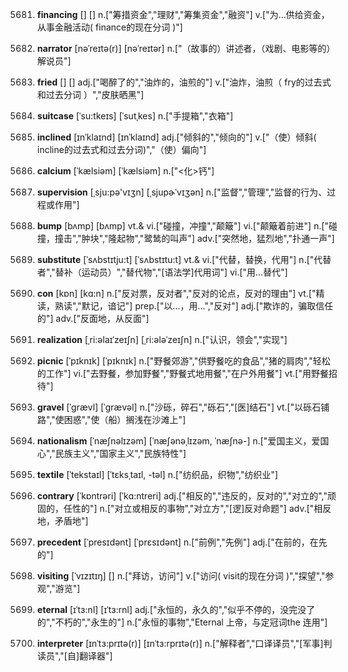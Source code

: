 5681. **financing**
[]  []
n.["筹措资金","理财","筹集资金","融资"]  v.["为…供给资金，从事金融活动( finance的现在分词 )"]  

5682. **narrator**
[nəˈreɪtə(r)]  [nəˈreɪtər]
n.["（故事的）讲述者，（戏剧、电影等的）解说员"]  

5683. **fried**
[]  []
adj.["喝醉了的","油炸的，油煎的"]  v.["油炸，油煎（ fry的过去式和过去分词 ）","皮肤晒黑"]  

5684. **suitcase**
[ˈsu:tkeɪs]  [ˈsutˌkes]
n.["手提箱","衣箱"]  

5685. **inclined**
[ɪnˈklaɪnd]  [ɪnˈklaɪnd]
adj.["倾斜的","倾向的"]  v.["（使）倾斜( incline的过去式和过去分词)","（使）偏向"]  

5686. **calcium**
[ˈkælsiəm]  [ˈkælsiəm]
n.["<化>钙"]  

5687. **supervision**
[ˌsju:pə'vɪʒn]  [ˌsjupɚˈvɪʒən]
n.["监督","管理","监督的行为、过程或作用"]  

5688. **bump**
[bʌmp]  [bʌmp]
vt.& vi.["碰撞，冲撞","颠簸"]  vi.["颠簸着前进"]  n.["碰撞，撞击","肿块","隆起物","鹭鸶的叫声"]  adv.["突然地，猛烈地","扑通一声"]  

5689. **substitute**
[ˈsʌbstɪtju:t]  [ˈsʌbstɪtu:t]
vt.& vi.["代替，替换，代用"]  n.["代替者","替补（运动员）","替代物","[语法学]代用词"]  vi.["用…替代"]  

5690. **con**
[kɒn]  [kɑ:n]
n.["反对票，反对者","反对的论点，反对的理由"]  vt.["精读，熟读","默记，谙记"]  prep.["以…，用…","反对"]  adj.["欺诈的，骗取信任的"]  adv.["反面地，从反面"]  

5691. **realization**
[ˌri:əlaɪˈzeɪʃn]  [ˌri:ələˈzeɪʃn]
n.["认识，领会","实现"]  

5692. **picnic**
[ˈpɪknɪk]  [ˈpɪknɪk]
n.["野餐郊游","供野餐吃的食品","猪的肩肉","轻松的工作"]  vi.["去野餐，参加野餐","野餐式地用餐","在户外用餐"]  vt.["用野餐招待"]  

5693. **gravel**
[ˈgrævl]  [ˈɡrævəl]
n.["沙砾，碎石","砾石","[医]结石"]  vt.["以砾石铺路","使困惑","使（船）搁浅在沙滩上"]  

5694. **nationalism**
[ˈnæʃnəlɪzəm]  [ˈnæʃənəˌlɪzəm, ˈnæʃnə-]
n.["爱国主义，爱国心","民族主义","国家主义","民族特性"]  

5695. **textile**
[ˈtekstaɪl]  [ˈtɛksˌtaɪl, -təl]
n.["纺织品，织物","纺织业"]  

5696. **contrary**
[ˈkɒntrəri]  [ˈkɑ:ntreri]
adj.["相反的","违反的，反对的","对立的","顽固的，任性的"]  n.["对立或相反的事物","对立方","[逻]反对命题"]  adv.["相反地，矛盾地"]  

5697. **precedent**
[ˈpresɪdənt]  [ˈprɛsɪdənt]
n.["前例","先例"]  adj.["在前的，在先的"]  

5698. **visiting**
[ˈvɪzɪtɪŋ]  []
n.["拜访，访问"]  v.["访问( visit的现在分词 )","探望","参观","游览"]  

5699. **eternal**
[ɪˈtɜ:nl]  [ɪˈtɜ:rnl]
adj.["永恒的，永久的","似乎不停的，没完没了的","不朽的","永生的"]  n.["永恒的事物","Eternal 上帝，与定冠词the 连用"]  

5700. **interpreter**
[ɪnˈtɜ:prɪtə(r)]  [ɪnˈtɜ:rprɪtə(r)]
n.["解释者","口译译员","[军事]判读员","[自]翻译器"]  

